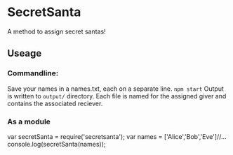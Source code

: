 # SecretSanta
A method to assign secret santas! 

## Useage 
### Commandline: 
Save your names in a names.txt, each on a separate line. 
`npm start`
Output is written to `output/` directory.  Each file is named for the assigned giver and contains the associated reciever. 

### As a module
var secretSanta = require('secretsanta');
var names = ['Alice','Bob','Eve']//...
console.log(secretSanta(names));


